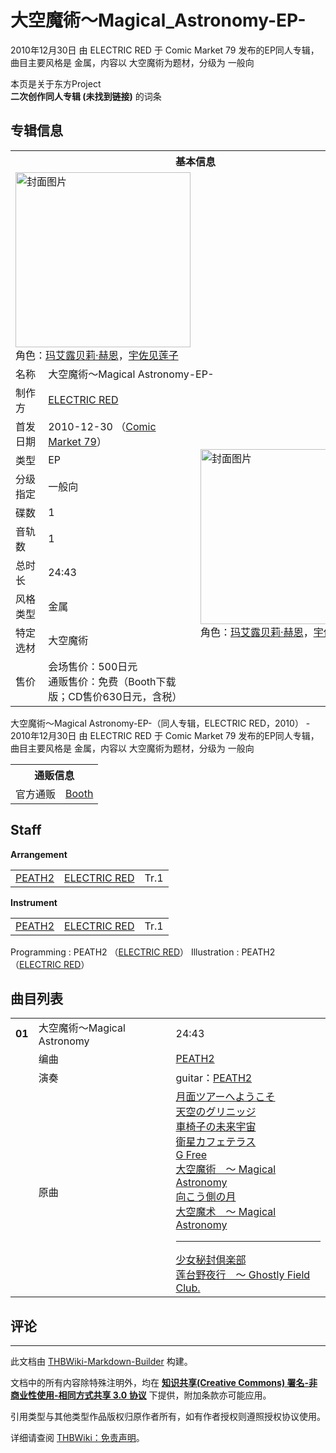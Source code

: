 # 大空魔術～Magical_Astronomy-EP-

<!-- source html: G:\repos\THBWiki-Markdown-Builder\THBWikiMarkdown\Temp\main\4\46\ns0%3A%E5%A4%A7%E7%A9%BA%E9%AD%94%E8%A1%93%EF%BD%9EMagical_Astronomy-EP-.html -->

2010年12月30日 由 ELECTRIC RED 于 Comic Market 79 发布的EP同人专辑，曲目主要风格是 金属，内容以 大空魔術为题材，分级为 一般向

本页是关于东方Project  
 **二次创作同人专辑 (未找到链接)** 的词条

## 专辑信息

<table><tbody><tr><th colspan="3">基本信息</th></tr><tr><td class="cover-artwork-mobile" colspan="2"><a href="./文件-大空魔術～Magical_Astronomy-EP-封面.jpg.md" class="image" title="封面图片"><img alt="封面图片" src="https://upload.thwiki.cc/thumb/d/d7/%E5%A4%A7%E7%A9%BA%E9%AD%94%E8%A1%93%EF%BD%9EMagical_Astronomy-EP-%E5%B0%81%E9%9D%A2.jpg/280px-%E5%A4%A7%E7%A9%BA%E9%AD%94%E8%A1%93%EF%BD%9EMagical_Astronomy-EP-%E5%B0%81%E9%9D%A2.jpg" decoding="async" loading="lazy" width="280" height="280" srcset="https://upload.thwiki.cc/thumb/d/d7/%E5%A4%A7%E7%A9%BA%E9%AD%94%E8%A1%93%EF%BD%9EMagical_Astronomy-EP-%E5%B0%81%E9%9D%A2.jpg/420px-%E5%A4%A7%E7%A9%BA%E9%AD%94%E8%A1%93%EF%BD%9EMagical_Astronomy-EP-%E5%B0%81%E9%9D%A2.jpg 1.5x, https://upload.thwiki.cc/thumb/d/d7/%E5%A4%A7%E7%A9%BA%E9%AD%94%E8%A1%93%EF%BD%9EMagical_Astronomy-EP-%E5%B0%81%E9%9D%A2.jpg/560px-%E5%A4%A7%E7%A9%BA%E9%AD%94%E8%A1%93%EF%BD%9EMagical_Astronomy-EP-%E5%B0%81%E9%9D%A2.jpg 2x" data-file-width="1000" data-file-height="1000"></a><div class="cover-char">角色：<a href="./玛艾露贝莉·赫恩.md" title="玛艾露贝莉·赫恩">玛艾露贝莉·赫恩</a>，<a href="./宇佐见莲子.md" title="宇佐见莲子">宇佐见莲子</a></div></td>
</tr><tr><td class="label">名称</td><td colspan="2"> 大空魔術～Magical Astronomy-EP- </td></tr><tr><td class="label">制作方</td><td><a href="./ELECTRIC_RED.md" title="ELECTRIC RED">ELECTRIC RED</a></td><td class="cover-artwork" rowspan="10" style="min-width:280px;"><a href="./文件-大空魔術～Magical_Astronomy-EP-封面.jpg.md" class="image" title="封面图片"><img alt="封面图片" src="https://upload.thwiki.cc/thumb/d/d7/%E5%A4%A7%E7%A9%BA%E9%AD%94%E8%A1%93%EF%BD%9EMagical_Astronomy-EP-%E5%B0%81%E9%9D%A2.jpg/280px-%E5%A4%A7%E7%A9%BA%E9%AD%94%E8%A1%93%EF%BD%9EMagical_Astronomy-EP-%E5%B0%81%E9%9D%A2.jpg" decoding="async" loading="lazy" width="280" height="280" srcset="https://upload.thwiki.cc/thumb/d/d7/%E5%A4%A7%E7%A9%BA%E9%AD%94%E8%A1%93%EF%BD%9EMagical_Astronomy-EP-%E5%B0%81%E9%9D%A2.jpg/420px-%E5%A4%A7%E7%A9%BA%E9%AD%94%E8%A1%93%EF%BD%9EMagical_Astronomy-EP-%E5%B0%81%E9%9D%A2.jpg 1.5x, https://upload.thwiki.cc/thumb/d/d7/%E5%A4%A7%E7%A9%BA%E9%AD%94%E8%A1%93%EF%BD%9EMagical_Astronomy-EP-%E5%B0%81%E9%9D%A2.jpg/560px-%E5%A4%A7%E7%A9%BA%E9%AD%94%E8%A1%93%EF%BD%9EMagical_Astronomy-EP-%E5%B0%81%E9%9D%A2.jpg 2x" data-file-width="1000" data-file-height="1000"></a><div class="cover-char">角色：<a href="./玛艾露贝莉·赫恩.md" title="玛艾露贝莉·赫恩">玛艾露贝莉·赫恩</a>，<a href="./宇佐见莲子.md" title="宇佐见莲子">宇佐见莲子</a></div></td>
</tr><tr><td class="label">首发日期</td><td>2010-12-30&#160;（<a href="/展会作品列表?e=Comic+Market%2379">Comic Market 79</a>）</td></tr><tr><td class="label">类型</td><td>EP</td></tr><tr><td class="label">分级指定</td><td>一般向</td></tr><tr><td class="label">碟数</td><td>1</td></tr><tr><td class="label">音轨数</td><td>1</td></tr><tr><td class="label">总时长</td><td>24:43</td></tr><tr><td class="label">风格类型</td><td>金属</td></tr><tr><td class="label">特定选材</td><td>大空魔術</td></tr><tr><td class="label">售价</td><td>会场售价：500日元<br>通贩售价：免费（Booth下载版；CD售价630日元，含税）</td></tr></tbody></table>

大空魔術～Magical Astronomy-EP-（同人专辑，ELECTRIC RED，2010） - 2010年12月30日 由 ELECTRIC RED 于 Comic Market 79 发布的EP同人专辑，曲目主要风格是 金属，内容以 大空魔術为题材，分级为 一般向

<table><tbody><tr><th colspan="3">通贩信息</th></tr><tr><td class="label">官方通贩</td><td colspan="2"><a rel="nofollow" class="external text" href="https://electric-red.booth.pm/items/60672">Booth</a></td></tr></tbody></table>



## Staff
  
 **Arrangement**   

<table><tbody><tr><td><a href="/index.php?title=PEATH2&amp;action=edit&amp;redlink=1" class="new" title="PEATH2（页面不存在）">PEATH2</a></td><td><a href="./ELECTRIC_RED.md" title="ELECTRIC RED">ELECTRIC RED</a></td><td>Tr.1</td></tr></tbody></table>

  
 **Instrument**   

<table><tbody><tr><td><a href="/index.php?title=PEATH2&amp;action=edit&amp;redlink=1" class="new" title="PEATH2（页面不存在）">PEATH2</a></td><td><a href="./ELECTRIC_RED.md" title="ELECTRIC RED">ELECTRIC RED</a></td><td>Tr.1</td></tr></tbody></table>


Programming
: PEATH2 （[ELECTRIC RED](./ELECTRIC_RED.md)）
Illustration
: PEATH2 （[ELECTRIC RED](./ELECTRIC_RED.md)）


## 曲目列表

<table><tbody><tr><td id="1" class="infoYD"><b>01</b></td><td id="大空魔術～Magical_Astronomy" colspan="2" class="title">大空魔術～Magical Astronomy<span class="thcsearchlinks"><a rel="nofollow" class="external text" href="https://cd.thwiki.cc?arrange=PEATH2&amp;ogmusic=月面ツアーへようこそ，天空のグリニッジ，車椅子の未来宇宙，衛星カフェテラス，G Free，大空魔術　～ Magical Astronomy，向こう側の月，少女秘封倶楽部&amp;fromwiki=大空魔術～Magical_Astronomy-EP-"><span title="搜索相似同人曲"></span></a></span></td><td class="time">24:43</td></tr><tr><td class="left"></td><td class="label">编曲</td><td class="text" colspan="2"><a href="/index.php?title=PEATH2&amp;action=edit&amp;redlink=1" class="new" title="PEATH2（页面不存在）">PEATH2</a><span class="thcsearchlinks"><a rel="nofollow" class="external text" href="https://cd.thwiki.cc?arrange=，PEATH2，&amp;fromwiki=大空魔術～Magical_Astronomy-EP-"><span></span></a></span></td></tr><tr><td class="left"></td><td class="label">演奏</td><td class="text" colspan="2">guitar：<a href="/index.php?title=PEATH2&amp;action=edit&amp;redlink=1" class="new" title="PEATH2（页面不存在）">PEATH2</a></td></tr><tr><td class="left"></td><td class="label">原曲</td><td class="text" colspan="2"><span class="thcsearchlinks"><a rel="nofollow" class="external text" href="https://cd.thwiki.cc?ogmusic=月面ツアーへようこそ，天空のグリニッジ，車椅子の未来宇宙，衛星カフェテラス，G Free，大空魔術　～ Magical Astronomy，向こう側の月，少女秘封倶楽部&amp;fromwiki=大空魔術～Magical_Astronomy-EP-"><span></span></a></span><div class="ogmusic"><a href="./月面ツアーへようこそ.md" class="mw-redirect" title="月面ツアーへようこそ">月面ツアーへようこそ</a></div><div class="ogmusic"><a href="./天空のグリニッジ.md" class="mw-redirect" title="天空のグリニッジ">天空のグリニッジ</a></div><div class="ogmusic"><a href="./車椅子の未来宇宙.md" class="mw-redirect" title="車椅子の未来宇宙">車椅子の未来宇宙</a></div><div class="ogmusic"><a href="./衛星カフェテラス.md" class="mw-redirect" title="衛星カフェテラス">衛星カフェテラス</a></div><div class="ogmusic"><a href="./G_Free.md" title="G Free">G Free</a></div><div class="ogmusic"><a href="./大空魔術_～_Magical_Astronomy.md" class="mw-redirect" title="大空魔術 ～ Magical Astronomy">大空魔術　～ Magical Astronomy</a></div><div class="ogmusic"><a href="./向こう側の月.md" class="mw-redirect" title="向こう側の月">向こう側の月</a></div><div class="source"><a href="./大空魔术_～_Magical_Astronomy.md" class="mw-redirect" title="大空魔术 ～ Magical Astronomy">大空魔术　～ Magical Astronomy</a></div><hr><div class="ogmusic"><a href="./少女秘封倶楽部.md" class="mw-redirect" title="少女秘封倶楽部">少女秘封倶楽部</a></div><div class="source"><a href="./莲台野夜行_～_Ghostly_Field_Club..md" class="mw-redirect" title="莲台野夜行 ～ Ghostly Field Club.">莲台野夜行　～ Ghostly Field Club.</a></div></td></tr></tbody></table>



## 评论




---

此文档由 [THBWiki-Markdown-Builder](https://github.com/Delsin-Yu/THBWiki-Markdown-Builder) 构建。

文档中的所有内容除特殊注明外，均在 [**知识共享(Creative Commons) 署名-非商业性使用-相同方式共享 3.0 协议**](https://creativecommons.org/licenses/by-sa/3.0/deed.zh-hans) 下提供，附加条款亦可能应用。

引用类型与其他类型作品版权归原作者所有，如有作者授权则遵照授权协议使用。

详细请查阅 [THBWiki：免责声明](https://thbwiki.cc/THBWiki:%E5%85%8D%E8%B4%A3%E5%A3%B0%E6%98%8E)。

